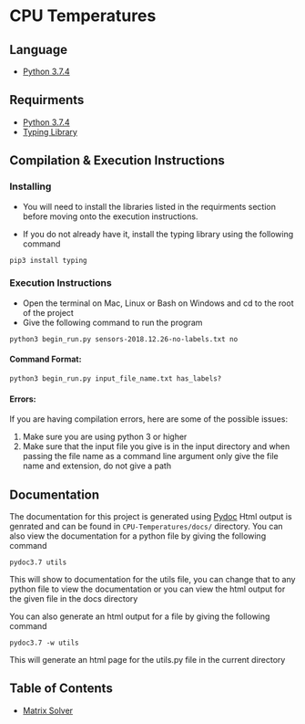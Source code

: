 # CPU Temperatures

## Language
- [Python 3.7.4](https://www.python.org/downloads/release/python-374/)

## Requirments

- [Python 3.7.4](https://www.python.org/downloads/release/python-374/)
- [Typing Library](https://docs.python.org/3/library/typing.html)

## Compilation & Execution Instructions

### Installing

- You will need to install the libraries listed in the requirments section
before moving onto the execution instructions.

- If you do not already have it, install the typing library using the following command

```
pip3 install typing
```

### Execution Instructions

- Open the terminal on Mac, Linux or Bash on Windows and cd to the root of the project
- Give the following command to run the program

```
python3 begin_run.py sensors-2018.12.26-no-labels.txt no
```

#### Command Format:

```
python3 begin_run.py input_file_name.txt has_labels?
```

#### Errors:

If you are having compilation errors, here are some of the possible issues:
1. Make sure you are using python 3 or higher
2. Make sure that the input file you give is in the input directory and
  when passing the file name as a command line argument only give the file name and extension,
 do not  give a path

## Documentation

The documentation for this project is generated using [Pydoc](https://docs.python.org/3/library/pydoc.html)
Html output is genrated and can be found in `CPU-Temperatures/docs/` directory. You can also view the documentation
for a python file by giving the following command

```
pydoc3.7 utils
```
This will show to documentation for the utils file, you can change that to any python file to view the documentation or you
can view the html output for the given file in the docs directory

You can also generate an html output for a file by giving the following command

```
pydoc3.7 -w utils
```
This will generate an html page for the utils.py file in the current directory

## Table of Contents

- [Matrix Solver](https://github.com/AbelWeldaregay/CPU-Temperatures/tree/master/matrix_solver)



